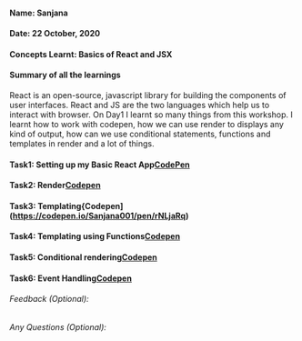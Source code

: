 #### Name: Sanjana
#### Date: 22 October, 2020
#### Concepts Learnt: Basics of React and JSX
#### Summary of all the learnings
React is an open-source, javascript library for building the components of user interfaces. React and JS are the two languages which help us to interact with browser. On Day1 I learnt so many things from this workshop. I learnt how to work with codepen, how we can use render to displays any kind of output, how can we use conditional statements,  functions and templates in render and a lot of things.
#### Task1: Setting up my Basic React App[CodePen](https://codepen.io/Sanjana001/pen/zYBoLeP)
#### Task2: Render[Codepen](https://codepen.io/Sanjana001/pen/wvWgBRJ)
#### Task3: Templating{Codepen](https://codepen.io/Sanjana001/pen/rNLjaRq)
#### Task4: Templating using Functions[Codepen](https://codepen.io/Sanjana001/pen/RwRKNza)
#### Task5: Conditional rendering[Codepen](https://codepen.io/Sanjana001/pen/qBNRdEW)
#### Task6: Event Handling[Codepen](https://codepen.io/Sanjana001/pen/eYzgmWV?editors=1111)
###### Feedback (Optional): 
###### Any Questions (Optional):
